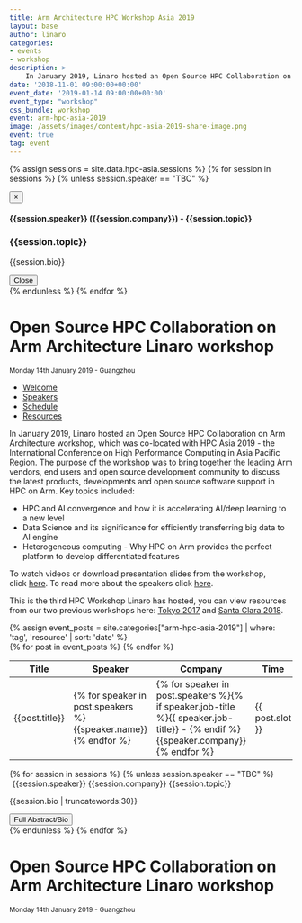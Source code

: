```yaml
---
title: Arm Architecture HPC Workshop Asia 2019
layout: base
author: linaro
categories:
- events
- workshop
description: >
    In January 2019, Linaro hosted an Open Source HPC Collaboration on Arm Architecture workshop, which was co-located with HPC Asia 2019 - the International Conference on High Performance Computing in Asia Pacific Region. The purpose of the workshop was to bring together the leading Arm vendors, end users and open source development community to discuss the latest products, developments and open source software support in HPC on Arm.
date: '2018-11-01 09:00:00+00:00'
event_date: '2019-01-14 09:00:00+00:00'
event_type: "workshop"
css_bundle: workshop
event: arm-hpc-asia-2019
image: /assets/images/content/hpc-asia-2019-share-image.png
event: true
tag: event
---
```


<script>

function defer(method) {
    if (window.jQuery) {
        method();
    } else {
        setTimeout(function() { defer(method) }, 50);
    }
}
// Enabled the doubleScroll jQuery plugin
defer(function(){
    $(window).on('load', function () {
        // Enable double scroll bars on table
        $(".double-scroll").doubleScroll({
            resetOnWindowResize: true,
            onlyIfScroll: true
        });
    });
});

defer(function(){
    $('.hashLink').click(function(e) {
        e.preventDefault(); // Prevent the browser from handling the link normally, this stops the page from jumping around. Remove this line if you do want it to jump to the anchor as normal.
        var linkHref = $(this).attr('href'); // Grab the URL from the link
        if (linkHref.indexOf("#") != -1) { // Check that there's a # character
            var hash = linkHref.substr(linkHref.indexOf("#") + 1); // Assign the hash to a variable (it will contain "myanchor1" etc
            // Show the relevant tab
            $('ul.nav-tabs a[href="#' + hash + '"]').tab('show');
        }
    });
});
</script>

{% assign sessions = site.data.hpc-asia.sessions %}
{% for session in sessions %}
{% unless session.speaker == "TBC" %}

<div class="modal fade" id="{{session.topic | slugify }}" tabindex="-1" role="dialog" aria-labelledby="{{session.topic | slugify }}">
  <div class="modal-dialog" role="document">
    <div class="modal-content">
      <div class="modal-header">
        <button type="button" class="close" data-dismiss="modal" aria-label="Close"><span aria-hidden="true">&times;</span></button>
        <h4 class="modal-title">{{session.speaker}} ({{session.company}}) - {{session.topic}}</h4>
      </div>
      <div class="modal-body">
      <h3>{{session.topic}}</h3>
      <p>
      {{session.bio}}
      </p>
      </div>
      <div class="modal-footer">
        <button type="button" class="btn btn-default" data-dismiss="modal">Close</button>
      </div>
    </div>
  </div>
</div>
{% endunless %}
{% endfor %}
<div class="row no-padding arm-hpc-row top">
    <div class="container" style="background: url(/assets/images/content/hpc-asia-2019.png);background-position: center center;">
        <h1>Open Source HPC Collaboration on Arm Architecture Linaro workshop</h1>
        <small>Monday 14th January 2019 - Guangzhou</small>
    </div>
</div>
<div class="row arm-hpc-row main">
<div class="container">
    <ul class="nav nav-tabs" role="tablist" id="tabbed_nav">
      <li role="presentation" class="active">
        <a href="#welcome" role="tab" data-toggle="tab">
            Welcome
        </a>
      </li>
      <li role="presentation" class="">
        <a href="#speakers" role="tab" data-toggle="tab">
            Speakers
        </a>
      </li>
      <li role="presentation" class="">
        <a href="#schedule-tab" role="tab" data-toggle="tab">
            Schedule
        </a>
      </li>
      <li role="presentation" class="">
        <a href="resources/">
            Resources
        </a>
      </li>
    </ul>
<div class="tab-content" id="tabbed_nav_content"><!--Start Tab Content-->
<!-- Start Welcome Tab Panel -->
<div role="tabpanel" class="tab-pane tab-pane-legal active" id="welcome">
<div class="col-sm-6" markdown="1">

In January 2019, Linaro hosted an Open Source HPC Collaboration on Arm Architecture workshop, which was co-located with HPC Asia 2019 - the International Conference on High Performance Computing in Asia Pacific Region. The purpose of the workshop was to bring together the leading Arm vendors, end users and open source development community to discuss the latest products, developments and open source software support in HPC on Arm. Key topics included:

- HPC and AI convergence and how it is accelerating AI/deep learning to a new level
- Data Science and its significance for efficiently transferring big data to AI engine
- Heterogeneous computing - Why HPC on Arm provides the perfect platform to develop differentiated features

To watch videos or download presentation slides from the workshop, click [here](/events/arm-hpc-asia-2019/resources/). To read more about the speakers click [here](/events/arm-hpc-asia-2019/#speakers).

This is the third HPC Workshop Linaro has hosted, you can view resources from our two previous workshops here: [Tokyo 2017](/events/arm-hpc-japan-2017/) and [Santa Clara 2018](/events/arm-hpc-santa-clara-2018/).

</div>
    <div class="col-sm-6 no-padding">
       {% assign event_posts = site.categories["arm-hpc-asia-2019"] | where: 'tag', 'resource' | sort: 'date' %}
       <div class="double-scroll">
        <table class="table">
                <thead>
                    <th>Title</th>
                    <th>Speaker</th>
                    <th>Company</th>
                    <th>Time</th>
                    <th>Resources</th>
                </thead>
                <tbody>
                    {% for post in event_posts %}
                        <tr>
                            <td>{{post.title}}</td>
                            <td>{% for speaker in post.speakers %}{{speaker.name}}{% endfor %}</td>
                            <td>{% for speaker in post.speakers %}{% if speaker.job-title %}{{ speaker.job-title}} - {% endif %}{{speaker.company}}{% endfor %}</td>
                            <td>{{ post.slot }}</td>
                            <td><a href="{{ post.url }}">View Resources</a></td>
                        </tr>
                    {% endfor %}
                </tbody>
            </table>
        </div>
    </div>
</div><!--End Tab panel-->
<!-- Start Speakers Tab Panel -->
<div role="tabpanel" class="tab-pane tab-pane-legal" id="speakers">
    <div class="row flex-row">
        {% for session in sessions %}
        {% unless session.speaker == "TBC" %}
        <div class="col-xs-12 col-sm-4 no-padding flex-col">
            <div class="speaker flex-col">
                <div class="speaker-content">
                    <img class="speaker-photo lazyload center-block" src="data:image/gif;base64,R0lGODlhAQABAAAAACH5BAEKAAEALAAAAAABAAEAAAICTAEAOw=="
                    data-src="{{session.image}}" alt="{{session.speaker}} image">
                    <span class="speaker-name">{{session.speaker}}</span>
                    <span class="speaker-company">{{session.company}}</span>
                    <span class="speaker-talk-title">{{session.topic}}</span>
                    <p>
                        {{session.bio | truncatewords:30}}
                    </p>
                    <button class="btn btn-primary full-bio" data-toggle="modal" data-target="#{{session.topic | slugify}}">Full Abstract/Bio</button>
                </div>
            </div>
        </div>
        {% endunless %}
        {% endfor %}
    </div>
</div><!--End Tab panel-->
<!-- Start Schedule Tab Panel -->
<div role="tabpanel" class="tab-pane tab-pane-legal" id="schedule-tab">

<script type="text/javascript">
function defer(method) {
    if (window.jQuery) {
        method();
    } else {
        setTimeout(function() { defer(method) }, 50);
    }
}

defer(function () {
    $( document ).ready( function() {
        $.ajax({ url: 'https://docs.google.com/spreadsheets/d/e/2PACX-1vSlkyiq_S1HW0ACV2ku3IwgvSSsYod3ieCMur1w_iNBE0z8KK0BtsQ9cjHNfGRoa2Rgf9ta-0x-NW9Z/pubhtml?gid=0&single=true', dataType: 'html', crossDomain: true, success:         function(response) {
             var tableEl = $(response).find('.grid-container');
             $('#schedule').html(response).promise().done(function(){
                 $("table.waffle").addClass("table-responsive");
                 $( "#doc-title" ).remove();
                 $( "#schedule thead" ).remove();
                 $( "#schedule #top-bar" ).remove();
                 $( "#schedule #footer" ).remove();
            });
        }

        });
    });
});


</script>

<div id="schedule"></div>
</div><!--End Tab panel-->

</div><!--End Tab content-->
</div><!--End Container-->
</div><!--End Row-->
<div class="row no-padding arm-hpc-row top">
    <div class="container" style="background: url(/assets/images/content/hpc-asia-2019.png);background-position: center center;">
        <h1>Open Source HPC Collaboration on Arm Architecture Linaro workshop</h1>
        <small>Monday 14th January 2019 - Guangzhou</small>
    </div>
</div>
